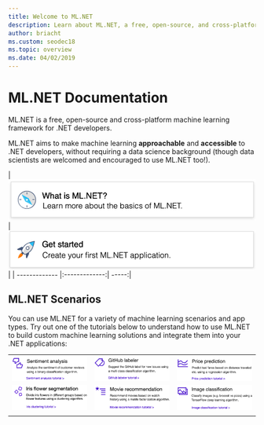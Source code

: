 ```yaml
---
title: Welcome to ML.NET
description: Learn about ML.NET, a free, open-source, and cross-platform machine learning framework that enables you to build custom AI solutions and integrate them into your .NET applications.
author: briacht
ms.custom: seodec18
ms.topic: overview
ms.date: 04/02/2019
---
```

# ML.NET Documentation

ML.NET is a free, open-source and cross-platform machine learning framework for .NET developers.
 
ML.NET aims to make machine learning **approachable** and **accessible** to .NET developers, without requiring a data science background (though data scientists are welcomed and encouraged to use ML.NET too!).

| [![what is ml.net](../images/what-is-mlnet.png)](./basic-concepts-model-training-in-mldotnet) | [![get started ml.net](../images/get-started-mlnet.png)](https://dotnet.microsoft.com/learn/machinelearning-ai/ml-dotnet-get-started-tutorial/intro) |
| ------------- |:-------------:| -----:|

## ML.NET Scenarios

You can use ML.NET for a variety of machine learning scenarios and app types. Try out one of the tutorials below to understand how to use ML.NET to build custom machine learning solutions and integrate them into your .NET applications:

| | | |
| ------------- |:-------------:| -----:|
| [![sentiment analysis](../images/sentiment-analysis-300x100.png)](./tutorials/sentiment-analysis) | [![github labeler](../images/github-labeler-300x100.png)](./tutorials/github-issue-classification) | [![price prediction](../images/price-prediction-300x100.png)](./tutorials/taxi-fare) |
| [![iris flower segmentation](../images/iris-flower-segmentation-300x100.png)](./tutorials/iris-clustering) | [![movie recommendation](../images/movie-recommendation-300x100.png)](./tutorials/movie-recommendation) | [![image classification](../images/image-classification-300x100.png)](./tutorials/image-classification)  |
| | |
 